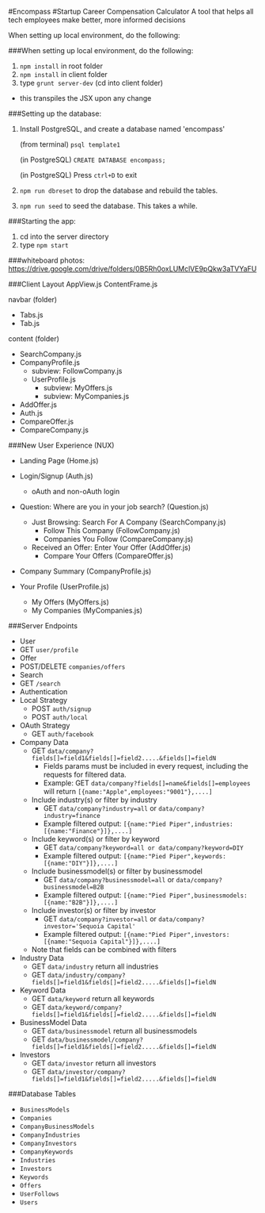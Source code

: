 #Encompass
#Startup Career Compensation Calculator
A tool that helps all tech employees make better, more informed decisions

When setting up local environment, do the following:

###When setting up local environment, do the following:
1. `npm install` in root folder
2. `npm install` in client folder
3. type `grunt server-dev` (cd into client folder)
  * this transpiles the JSX upon any change

###Setting up the database:

1. Install PostgreSQL, and create a database named 'encompass' 

      (from terminal) `psql template1`
      
      (in PostgreSQL) `CREATE DATABASE encompass;`
      
      (in PostgreSQL) Press `ctrl+D` to exit

2. `npm run dbreset` to drop the database and rebuild the tables.
3. `npm run seed` to seed the database. This takes a while.

###Starting the app:
1. cd into the server directory
2. type `npm start`

###whiteboard photos:
https://drive.google.com/drive/folders/0B5Rh0oxLUMclVE9pQkw3aTVYaFU

###Client Layout
AppView.js
ContentFrame.js

navbar (folder)
* Tabs.js
* Tab.js

content (folder)
* SearchCompany.js
* CompanyProfile.js
    * subview: FollowCompany.js
  * UserProfile.js
    * subview: MyOffers.js
    * subview: MyCompanies.js
* AddOffer.js
* Auth.js
* CompareOffer.js
* CompareCompany.js

###New User Experience (NUX)
* Landing Page (Home.js)
* Login/Signup (Auth.js)
  * oAuth and non-oAuth login
* Question: Where are you in your job search? (Question.js)
  * Just Browsing: Search For A Company (SearchCompany.js)
    * Follow This Company (FollowCompany.js)
    * Companies You Follow (CompareCompany.js)
  * Received an Offer: Enter Your Offer (AddOffer.js)
    * Compare Your Offers (CompareOffer.js)
* Company Summary (CompanyProfile.js)

* Your Profile (UserProfile.js)
  * My Offers (MyOffers.js)
  * My Companies (MyCompanies.js)



###Server Endpoints
* User
 * GET `user/profile`
* Offer
 * POST/DELETE `companies/offers`
* Search
 * GET `/search`
* Authentication
 * Local Strategy
   * POST `auth/signup`
   * POST `auth/local`
 * OAuth Strategy
   * GET `auth/facebook`
* Company Data
  * GET `data/company?fields[]=field1&fields[]=field2.....&fields[]=fieldN`
    * Fields params must be included in every request, including the requests for filtered data.
    * Example: GET `data/company?fields[]=name&fields[]=employees` will return `[{name:"Apple",employees:"9001"},....]`
  * Include industry(s) or filter by industry
    * GET `data/company?industry=all` or `data/company?industry=finance`
    * Example filtered output: `[{name:"Pied Piper",industries:[{name:"Finance"}]},....]`
  * Include keyword(s) or filter by keyword
    * GET `data/company?keyword=all or data/company?keyword=DIY`
    * Example filtered output: `[{name:"Pied Piper",keywords:[{name:"DIY"}]},....]`
  * Include businessmodel(s) or filter by businessmodel
    * GET `data/company?businessmodel=all` or `data/company?businessmodel=B2B`
    * Example filtered output: `[{name:"Pied Piper",businessmodels:[{name:"B2B"}]},....]`
  * Include investor(s) or filter by investor
    * GET `data/company?investor=all` or `data/company?investor='Sequoia Capital'`
    * Example filtered output: `[{name:"Pied Piper",investors:[{name:"Sequoia Capital"}]},....]`
  * Note that fields can be combined with filters
* Industry Data
  * GET `data/industry` return all industries
  * GET `data/industry/company?fields[]=field1&fields[]=field2.....&fields[]=fieldN`
* Keyword Data
  * GET `data/keyword` return all keywords
  * GET `data/keyword/company?fields[]=field1&fields[]=field2.....&fields[]=fieldN`
* BusinessModel Data
  * GET `data/businessmodel` return all businessmodels
  * GET `data/businessmodel/company?fields[]=field1&fields[]=field2.....&fields[]=fieldN`
* Investors
  * GET `data/investor` return all investors
  * GET `data/investor/company?fields[]=field1&fields[]=field2.....&fields[]=fieldN`
 
###Database Tables
* `BusinessModels`
* `Companies`
* `CompanyBusinessModels`
* `CompanyIndustries`
* `CompanyInvestors`
* `CompanyKeywords`
* `Industries`
* `Investors`
* `Keywords`
* `Offers`
* `UserFollows`
* `Users`
